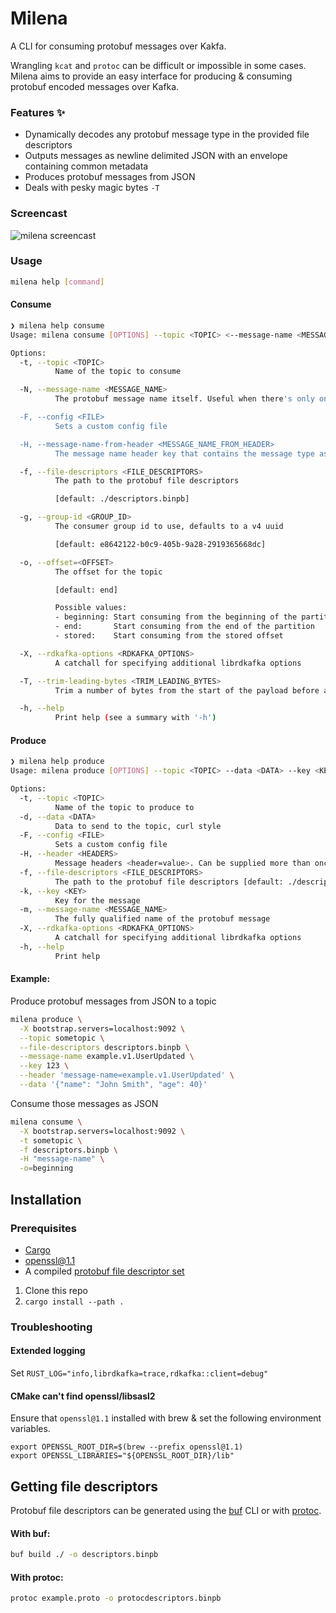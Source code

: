 # Milena

A CLI for consuming protobuf messages over Kakfa.

Wrangling `kcat` and `protoc` can be difficult or impossible in some cases. Milena aims to provide an easy interface
for producing & consuming protobuf encoded messages over Kafka.

### Features :sparkles:

- Dynamically decodes any protobuf message type in the provided file descriptors
- Outputs messages as newline delimited JSON with an envelope containing common metadata
- Produces protobuf messages from JSON
- Deals with pesky magic bytes `-T`

### Screencast

![milena screencast](./milena-screencast.gif)

### Usage

```sh
milena help [command]
```

#### Consume

```sh
❯ milena help consume
Usage: milena consume [OPTIONS] --topic <TOPIC> <--message-name <MESSAGE_NAME>|--message-name-from-header <MESSAGE_NAME_FROM_HEADER>>

Options:
  -t, --topic <TOPIC>
          Name of the topic to consume

  -N, --message-name <MESSAGE_NAME>
          The protobuf message name itself. Useful when there's only one schema per topic

  -F, --config <FILE>
          Sets a custom config file

  -H, --message-name-from-header <MESSAGE_NAME_FROM_HEADER>
          The message name header key that contains the message type as the value to enable dynamic decoding. Useful when there's more than one message type/schema per topic, but requires that the protobuf message name is present in the specified header

  -f, --file-descriptors <FILE_DESCRIPTORS>
          The path to the protobuf file descriptors

          [default: ./descriptors.binpb]

  -g, --group-id <GROUP_ID>
          The consumer group id to use, defaults to a v4 uuid

          [default: e8642122-b0c9-405b-9a28-2919365668dc]

  -o, --offset=<OFFSET>
          The offset for the topic

          [default: end]

          Possible values:
          - beginning: Start consuming from the beginning of the partition
          - end:       Start consuming from the end of the partition
          - stored:    Start consuming from the stored offset

  -X, --rdkafka-options <RDKAFKA_OPTIONS>
          A catchall for specifying additional librdkafka options

  -T, --trim-leading-bytes <TRIM_LEADING_BYTES>
          Trim a number of bytes from the start of the payload before attempting to deserialize

  -h, --help
          Print help (see a summary with '-h')
```

#### Produce

```sh
❯ milena help produce
Usage: milena produce [OPTIONS] --topic <TOPIC> --data <DATA> --key <KEY> --message-name <MESSAGE_NAME>

Options:
  -t, --topic <TOPIC>
          Name of the topic to produce to
  -d, --data <DATA>
          Data to send to the topic, curl style
  -F, --config <FILE>
          Sets a custom config file
  -H, --header <HEADERS>
          Message headers <header=value>. Can be supplied more than once
  -f, --file-descriptors <FILE_DESCRIPTORS>
          The path to the protobuf file descriptors [default: ./descriptors.binpb]
  -k, --key <KEY>
          Key for the message
  -m, --message-name <MESSAGE_NAME>
          The fully qualified name of the protobuf message
  -X, --rdkafka-options <RDKAFKA_OPTIONS>
          A catchall for specifying additional librdkafka options
  -h, --help
          Print help
```


#### Example:

Produce protobuf messages from JSON to a topic

```sh
milena produce \
  -X bootstrap.servers=localhost:9092 \
  --topic sometopic \
  --file-descriptors descriptors.binpb \
  --message-name example.v1.UserUpdated \
  --key 123 \
  --header 'message-name=example.v1.UserUpdated' \
  --data '{"name": "John Smith", "age": 40}'
```

Consume those messages as JSON

```sh
milena consume \
  -X bootstrap.servers=localhost:9092 \
  -t sometopic \
  -f descriptors.binpb \
  -H "message-name" \
  -o=beginning
```

## Installation

### Prerequisites

- [Cargo](https://doc.rust-lang.org/cargo/getting-started/installation.html)
- openssl@1.1
- A compiled [protobuf file descriptor set](#getting-file-descriptors)

1. Clone this repo
2. `cargo install --path .`


### Troubleshooting

#### Extended logging

Set `RUST_LOG="info,librdkafka=trace,rdkafka::client=debug"`

#### CMake can't find openssl/libsasl2

Ensure that `openssl@1.1` installed with brew & set the following environment variables.

```
export OPENSSL_ROOT_DIR=$(brew --prefix openssl@1.1)
export OPENSSL_LIBRARIES="${OPENSSL_ROOT_DIR}/lib"
```

## Getting file descriptors

Protobuf file descriptors can be generated using the [buf](https://buf.build/docs/build/explanation) CLI or with [protoc](protoc).

#### With buf:

```sh
buf build ./ -o descriptors.binpb
```

#### With protoc:

```sh
protoc example.proto -o protocdescriptors.binpb
```
